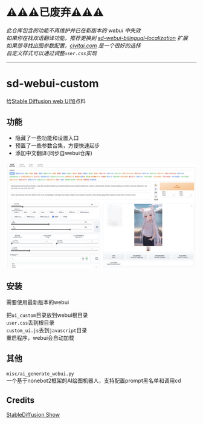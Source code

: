 # ⚠️⚠️⚠️已废弃⚠️⚠️⚠️
*此仓库包含的功能不再维护并已在新版本的 webui 中失效   
如果你在找双语翻译功能，推荐更换到 [sd-webui-bilingual-localization](https://github.com/journey-ad/sd-webui-bilingual-localization/blob/main/README_ZH.md) 扩展   
如果想寻找出图参数配置，[civitai.com](https://civitai.com/) 是一个很好的选择   
自定义样式可以通过调整`user.css`实现*

-----

# sd-webui-custom
给[Stable Diffusion web UI](https://github.com/AUTOMATIC1111/stable-diffusion-webui)加点料

## 功能
- 隐藏了一些功能和设置入口
- 预置了一些参数合集，方便快速起步
- 添加中文翻译(同步自webui仓库)

![](./screenshot_1.jpg)

## 安装
需要使用最新版本的webui

把`ui_custom`目录放到webui根目录   
`user.css`丢到根目录   
`custom_ui.js`丢到`javascript`目录   
重启程序，webui会自动加载

## 其他
`misc/ai_generate_webui.py`   
一个基于nonebot2框架的AI绘图机器人，支持配置prompt黑名单和调用cd

## Credits
[StableDiffusion Show](https://t.me/StableDiffusion_Show)   
